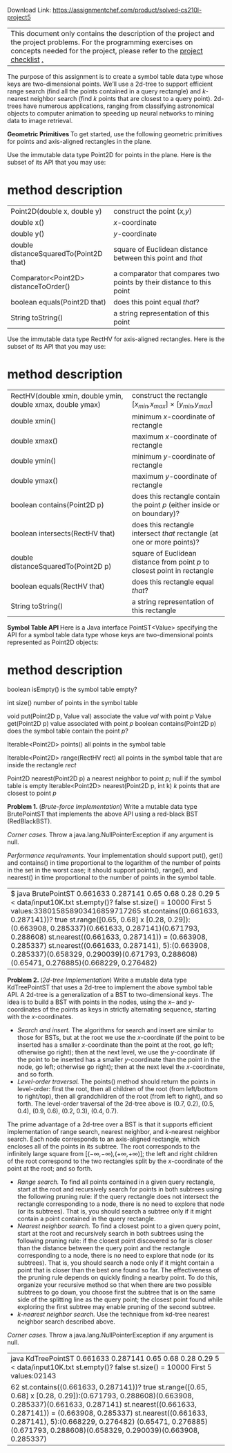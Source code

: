 Download Link: https://assignmentchef.com/product/solved-cs210l-project5
<br>
<table width="719">

 <tbody>

  <tr>

   <td width="719">This document only contains the description of the project and the project problems. For the programming exercises on concepts needed for the project, please refer to the <a href="https://www.swamiiyer.net/cs210/project5_checklist.pdf">project checklist</a>  <a href="https://www.swamiiyer.net/cs210/project5_checklist.pdf">.</a></td>

  </tr>

 </tbody>

</table>

The purpose of this assignment is to create a symbol table data type whose keys are two-dimensional points. We’ll use a 2d-tree to support efficient range search (find all the points contained in a query rectangle) and <em>k</em>-nearest neighbor search (find <em>k </em>points that are closest to a query point). 2d-trees have numerous applications, ranging from classifying astronomical objects to computer animation to speeding up neural networks to mining data to image retrieval.

<strong>Geometric Primitives </strong>To get started, use the following geometric primitives for points and axis-aligned rectangles in the plane.

Use the immutable data type Point2D for points in the plane. Here is the subset of its API that you may use:

<h1>method                                                                         description</h1>

<table width="720">

 <tbody>

  <tr>

   <td width="238">Point2D(double x, double y)</td>

   <td width="482">construct the point (<em>x,y</em>)</td>

  </tr>

  <tr>

   <td width="238">double x()</td>

   <td width="482"><em>x</em>-coordinate</td>

  </tr>

  <tr>

   <td width="238">double y()</td>

   <td width="482"><em>y</em>-coordinate</td>

  </tr>

  <tr>

   <td width="238">double distanceSquaredTo(Point2D that)</td>

   <td width="482">square of Euclidean distance between this point and <em>that</em></td>

  </tr>

  <tr>

   <td width="238">Comparator&lt;Point2D&gt; distanceToOrder()</td>

   <td width="482">a comparator that compares two points by their distance to this point</td>

  </tr>

  <tr>

   <td width="238">boolean equals(Point2D that)</td>

   <td width="482">does this point equal <em>that</em>?</td>

  </tr>

  <tr>

   <td width="238">String toString()</td>

   <td width="482">a string representation of this point</td>

  </tr>

 </tbody>

</table>

Use the immutable data type RectHV for axis-aligned rectangles. Here is the subset of its API that you may use:

<h1>method                                                                                                                   description</h1>

<table width="720">

 <tbody>

  <tr>

   <td width="351">RectHV(double xmin, double ymin, double xmax, double ymax)</td>

   <td width="369">construct the rectangle [<em>x<sub>min</sub>,x<sub>max</sub></em>] × [<em>y<sub>min</sub>,y<sub>max</sub></em>]</td>

  </tr>

  <tr>

   <td width="351">double xmin()</td>

   <td width="369">minimum <em>x</em>-coordinate of rectangle</td>

  </tr>

  <tr>

   <td width="351">double xmax()</td>

   <td width="369">maximum <em>x</em>-coordinate of rectangle</td>

  </tr>

  <tr>

   <td width="351">double ymin()</td>

   <td width="369">minimum <em>y</em>-coordinate of rectangle</td>

  </tr>

  <tr>

   <td width="351">double ymax()</td>

   <td width="369">maximum <em>y</em>-coordinate of rectangle</td>

  </tr>

  <tr>

   <td width="351">boolean contains(Point2D p)</td>

   <td width="369">does this rectangle contain the point <em>p </em>(either inside or on boundary)?</td>

  </tr>

  <tr>

   <td width="351">boolean intersects(RectHV that)</td>

   <td width="369">does this rectangle intersect <em>that </em>rectangle (at one or more points)?</td>

  </tr>

  <tr>

   <td width="351">double distanceSquaredTo(Point2D p)</td>

   <td width="369">square of Euclidean distance from point <em>p </em>to closest point in rectangle</td>

  </tr>

  <tr>

   <td width="351">boolean equals(RectHV that)</td>

   <td width="369">does this rectangle equal <em>that</em>?</td>

  </tr>

  <tr>

   <td width="351">String toString()</td>

   <td width="369">a string representation of this rectangle</td>

  </tr>

 </tbody>

</table>

<strong>Symbol Table API </strong>Here is a Java interface PointST&lt;Value&gt; specifying the API for a symbol table data type whose keys are two-dimensional points represented as Point2D objects:

<h1>method                                                                                   description</h1>

boolean isEmpty()                                                                        is the symbol table empty?

int size()                                                                                       number of points in the symbol table

void put(Point2D p, Value val) associate the value <em>val </em>with point <em>p </em>Value get(Point2D p) value associated with point <em>p </em>boolean contains(Point2D p) does the symbol table contain the point <em>p</em>?

Iterable&lt;Point2D&gt; points()                                                           all points in the symbol table

Iterable&lt;Point2D&gt; range(RectHV rect)                                          all points in the symbol table that are inside the rectangle <em>rect</em>

Point2D nearest(Point2D p) a nearest neighbor to point <em>p</em>; null if the symbol table is empty Iterable&lt;Point2D&gt; nearest(Point2D p, int k) <em>k </em>points that are closest to point <em>p</em>

<strong>Problem 1. </strong>(<em>Brute-force Implementation</em>) Write a mutable data type BrutePointST that implements the above API using a red-black BST (RedBlackBST).

<em>Corner cases. </em>Throw a java.lang.NullPointerException if any argument is null.

<em>Performance requirements. </em>Your implementation should support put(), get() and contains() in time proportional to the logarithm of the number of points in the set in the worst case; it should support points(), range(), and nearest() in time proportional to the number of points in the symbol table.

<table width="720">

 <tbody>

  <tr>

   <td width="720">$ java BrutePointST 0.661633 0.287141 0.65 0.68 0.28 0.29 5 &lt; data/input10K.txt st.empty()? false st.size() = 10000 First 5 values:338015858903416859717265 st.contains((0.661633, 0.287141))? true st.range([0.65, 0.68] x [0.28, 0.29]):(0.663908, 0.285337)(0.661633, 0.287141)(0.671793, 0.288608) st.nearest((0.661633, 0.287141)) = (0.663908, 0.285337) st.nearest((0.661633, 0.287141), 5):(0.663908, 0.285337)(0.658329, 0.290039)(0.671793, 0.288608) (0.65471, 0.276885)(0.668229, 0.276482)</td>

  </tr>

 </tbody>

</table>

<strong>Problem 2. </strong>(<em>2d-tree Implementation</em>) Write a mutable data type KdTreePointST that uses a 2d-tree to implement the above symbol table API. A 2d-tree is a generalization of a BST to two-dimensional keys. The idea is to build a BST with points in the nodes, using the <em>x</em>– and <em>y</em>-coordinates of the points as keys in strictly alternating sequence, starting with the <em>x</em>-coordinates.

<ul>

 <li><em>Search and insert. </em>The algorithms for search and insert are similar to those for BSTs, but at the root we use the <em>x</em>-coordinate (if the point to be inserted has a smaller <em>x</em>-coordinate than the point at the root, go left; otherwise go right); then at the next level, we use the <em>y</em>-coordinate (if the point to be inserted has a smaller <em>y</em>-coordinate than the point in the node, go left; otherwise go right); then at the next level the <em>x</em>-coordinate, and so forth.</li>

 <li><em>Level-order traversal. </em>The points() method should return the points in level-order: first the root, then all children of the root (from left/bottom to right/top), then all grandchildren of the root (from left to right), and so forth. The level-order traversal of the 2d-tree above is (0.7, 0.2), (0.5, 0.4), (0.9, 0.6), (0.2, 0.3), (0.4, 0.7).</li>

</ul>

The prime advantage of a 2d-tree over a BST is that it supports efficient implementation of range search, nearest neighbor, and <em>k</em>-nearest neighbor search. Each node corresponds to an axis-aligned rectangle, which encloses all of the points in its subtree. The root corresponds to the infinitely large square from [(−∞<em>,</em>−∞)<em>,</em>(+∞<em>,</em>+∞)]; the left and right children of the root correspond to the two rectangles split by the <em>x</em>-coordinate of the point at the root; and so forth.

<ul>

 <li><em>Range search. </em>To find all points contained in a given query rectangle, start at the root and recursively search for points in both subtrees using the following pruning rule: if the query rectangle does not intersect the rectangle corresponding to a node, there is no need to explore that node (or its subtrees). That is, you should search a subtree only if it might contain a point contained in the query rectangle.</li>

 <li><em>Nearest neighbor search. </em>To find a closest point to a given query point, start at the root and recursively search in both subtrees using the following pruning rule: if the closest point discovered so far is closer than the distance between the query point and the rectangle corresponding to a node, there is no need to explore that node (or its subtrees). That is, you should search a node only if it might contain a point that is closer than the best one found so far. The effectiveness of the pruning rule depends on quickly finding a nearby point. To do this, organize your recursive method so that when there are two possible subtrees to go down, you choose first the subtree that is on the same side of the splitting line as the query point; the closest point found while exploring the first subtree may enable pruning of the second subtree.</li>

 <li><em>k-nearest neighbor search. </em>Use the technique from kd-tree nearest neighbor search described above.</li>

</ul>

<em>Corner cases. </em>Throw a java.lang.NullPointerException if any argument is null.

<table width="720">

 <tbody>

  <tr>

   <td width="720">java KdTreePointST 0.661633 0.287141 0.65 0.68 0.28 0.29 5 &lt; data/input10K.txt st.empty()? false st.size() = 10000 First 5 values:02143</td>

  </tr>

  <tr>

   <td width="720">62 st.contains((0.661633, 0.287141))? true st.range([0.65, 0.68] x [0.28, 0.29]):(0.671793, 0.288608)(0.663908, 0.285337)(0.661633, 0.287141) st.nearest((0.661633, 0.287141)) = (0.663908, 0.285337) st.nearest((0.661633, 0.287141), 5):(0.668229, 0.276482) (0.65471, 0.276885)(0.671793, 0.288608)(0.658329, 0.290039)(0.663908, 0.285337)</td>

  </tr>

 </tbody>

</table>



